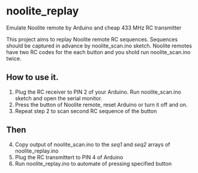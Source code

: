 # noolite_replay
Emulate Noolite remote  by Arduino and cheap 433 MHz RC transmitter


This project aims to replay Noolite remote RC sequences. Sequences should be captured in advance by noolite_scan.ino sketch. Noolite remotes have two RC codes for the each button and you shold run noolite_scan.ino twice.

## How to use it.

1. Plug the RC receiver to PIN 2 of your Arduino. Run noolite_scan.ino sketch and open the serial monitor.
2. Press the button of Noolite remote, reset Arduino or turn it off and on.
3. Repeat step 2 to scan second RC sequence of the button

## Then

4. Copy output of noolite_scan.ino to the *seq1* and *seq2* arrays of noolite_replay.ino
5. Plug the RC transmittert to PIN 4 of Arduino
6. Run noolite_replay.ino to automate of pressing specified button
